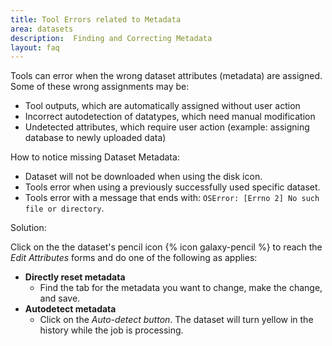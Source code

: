```yaml
---
title: Tool Errors related to Metadata
area: datasets   
description:  Finding and Correcting Metadata
layout: faq         
---
```


Tools can error when the wrong dataset attributes (metadata) are assigned. Some of these wrong assignments may be: 
 - Tool outputs, which are automatically assigned without user action
 - Incorrect autodetection of datatypes, which need manual modification
 - Undetected attributes, which require user action (example: assigning database to newly uploaded data)

How to notice missing Dataset Metadata:
- Dataset will not be downloaded when using the disk icon.
- Tools error when using a previously successfully used specific dataset.
- Tools error with a message that ends with: ``OSError: [Errno 2] No such file or directory``.

Solution:  

Click on the the dataset's pencil icon {% icon galaxy-pencil %} to reach the _Edit Attributes_ forms and do one of the following as applies:
- **Directly reset metadata** 
  - Find the tab for the metadata you want to change, make the change, and save.
- **Autodetect metadata**
  - Click on the _Auto-detect button_. The dataset will turn yellow in the history while the job is processing.




